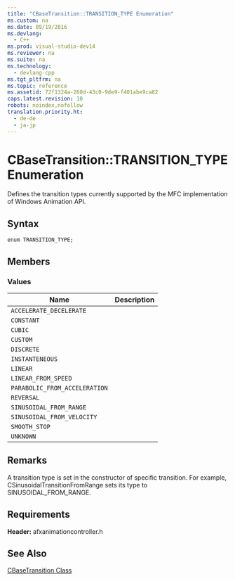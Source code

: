 ```yaml
---
title: "CBaseTransition::TRANSITION_TYPE Enumeration"
ms.custom: na
ms.date: 09/19/2016
ms.devlang: 
  - C++
ms.prod: visual-studio-dev14
ms.reviewer: na
ms.suite: na
ms.technology: 
  - devlang-cpp
ms.tgt_pltfrm: na
ms.topic: reference
ms.assetid: 72f1324a-260d-43c0-9de9-f401abe9ca82
caps.latest.revision: 10
robots: noindex,nofollow
translation.priority.ht: 
  - de-de
  - ja-jp
---
```

# CBaseTransition::TRANSITION_TYPE Enumeration
Defines the transition types currently supported by the MFC implementation of Windows Animation API.  
  
## Syntax  
  
```  
enum TRANSITION_TYPE;  
```  
  
## Members  
  
### Values  
  
|Name|Description|  
|----------|-----------------|  
|`ACCELERATE_DECELERATE`||  
|`CONSTANT`||  
|`CUBIC`||  
|`CUSTOM`||  
|`DISCRETE`||  
|`INSTANTENEOUS`||  
|`LINEAR`||  
|`LINEAR_FROM_SPEED`||  
|`PARABOLIC_FROM_ACCELERATION`||  
|`REVERSAL`||  
|`SINUSOIDAL_FROM_RANGE`||  
|`SINUSOIDAL_FROM_VELOCITY`||  
|`SMOOTH_STOP`||  
|`UNKNOWN`||  
  
## Remarks  
 A transition type is set in the constructor of specific transition. For example, CSinusoidalTransitionFromRange sets its type to SINUSOIDAL_FROM_RANGE.  
  
## Requirements  
 **Header:** afxanimationcontroller.h  
  
## See Also  
 [CBaseTransition Class](../vs140/CBaseTransition-Class.md)